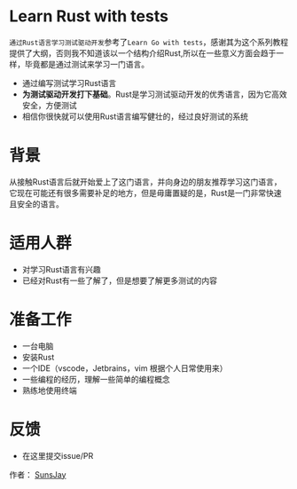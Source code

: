 # Learn Rust with tests

`通过Rust语言学习测试驱动开发`参考了`Learn Go with tests`，感谢其为这个系列教程提供了大纲，否则我不知道该以一个结构介绍Rust,所以在一些意义方面会趋于一样，毕竟都是通过测试来学习一门语言。

+ 通过编写测试学习Rust语言
+ **为测试驱动开发打下基础**。Rust是学习测试驱动开发的优秀语言，因为它高效安全，方便测试
+ 相信你很快就可以使用Rust语言编写健壮的，经过良好测试的系统



# 背景

从接触Rust语言后就开始爱上了这门语言，并向身边的朋友推荐学习这门语言，它现在可能还有很多需要补足的地方，但是毋庸置疑的是，Rust是一门非常快速且安全的语言。



# 适用人群

+ 对学习Rust语言有兴趣
+ 已经对Rust有一些了解了，但是想要了解更多测试的内容



# 准备工作

+ 一台电脑
+ 安装Rust
+ 一个IDE（vscode，Jetbrains，vim 根据个人日常使用来）
+ 一些编程的经历，理解一些简单的编程概念
+ 熟练地使用终端



# 反馈

+ 在这里提交issue/PR

作者： [SunsJay](https://github.com/SunsJay)